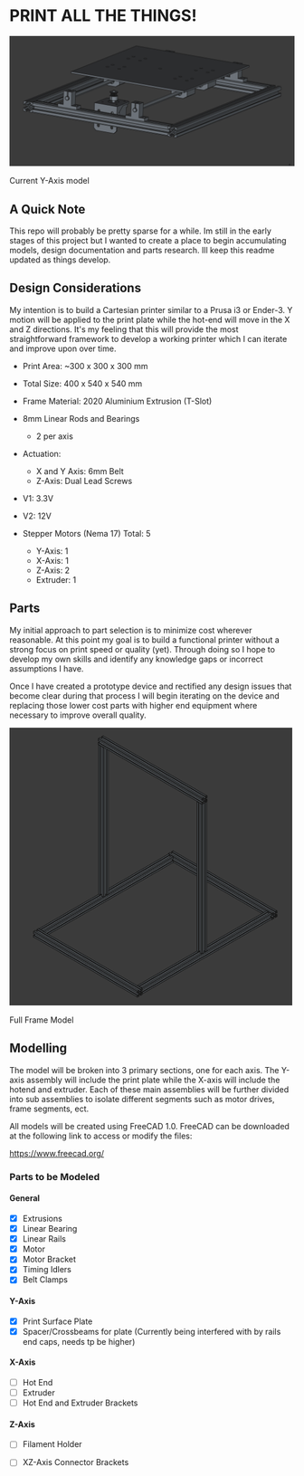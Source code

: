 # PRINT ALL THE THINGS!

![image](./images/Y-Axis_05_03.PNG)

Current Y-Axis model

## A Quick Note

This repo will probably be pretty sparse for a while. Im still in the early stages of this project but I wanted to create a place to begin accumulating models, design documentation and parts research. Ill keep this readme updated as things develop.

## Design Considerations

My intention is to build a Cartesian printer similar to a Prusa i3 or Ender-3. Y motion will be applied to the print plate while the hot-end will move in the X and Z directions. It's my feeling that this will provide the most straightforward framework to develop a working printer which I can iterate and improve upon over time.

- Print Area: ~300 x 300 x 300 mm 
- Total Size:  400 x 540 x 540 mm
- Frame Material: 2020 Aluminium Extrusion (T-Slot)
- 8mm Linear Rods and Bearings 
     - 2 per axis
- Actuation:
     - X and Y Axis: 6mm Belt
     - Z-Axis: Dual Lead Screws
- V1: 3.3V
- V2: 12V

- Stepper Motors (Nema 17) Total: 5
     - Y-Axis: 1
     - X-Axis: 1
     - Z-Axis: 2
     - Extruder: 1

## Parts

My initial approach to part selection is to minimize cost wherever reasonable. At this point my goal is to build a functional printer without a strong focus on print speed or quality (yet). Through doing so I hope to develop my own skills and identify any knowledge gaps or incorrect assumptions I have.  

Once I have created a prototype device and rectified any design issues that become clear during that process I will begin iterating on the device and replacing those lower cost parts with higher end equipment where necessary to improve overall quality.  

<img src="./images/full_frame_05_06.PNG" alt="drawing" width="500"/>

Full Frame Model

## Modelling

The model will be broken into 3 primary sections, one for each axis. The Y-axis assembly will include the print plate while the X-axis will include the hotend and extruder. Each of these main assemblies will be further divided into sub assemblies to isolate different segments such as motor drives, frame segments, ect. 

All models will be created using FreeCAD 1.0. FreeCAD can be downloaded at the following link to access or modify the files:

https://www.freecad.org/

### Parts to be Modeled

#### General

- [x] Extrusions
- [x] Linear Bearing
- [x] Linear Rails
- [x] Motor
- [x] Motor Bracket
- [x] Timing Idlers
- [x] Belt Clamps

#### Y-Axis

- [x] Print Surface Plate
- [x] Spacer/Crossbeams for plate (Currently being interfered with by rails end caps, needs tp be higher)

#### X-Axis

- [ ] Hot End
- [ ] Extruder
- [ ] Hot End and Extruder Brackets

#### Z-Axis

- [ ] Filament Holder
- [ ] XZ-Axis Connector Brackets


